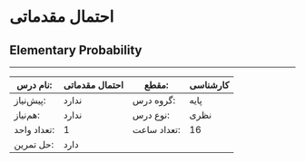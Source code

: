 # احتمال م‍قدماتی
## Elementary Probability
_______________________________________________________________________________
| نام درس:    | احتمال م‍قدماتی | مقطع:       | کارشناسی |
| ----------- | --------------- | ----------- | -------- |
| پیش‌نیاز:   | ندارد           | گروه درس:   | پایه     |
| هم‌نیاز:    | ندارد           | نوع درس:    | نظری     |
| تعداد واحد: | 1               | تعداد ساعت: | 16       |
| حل تمرین:   |  دارد           |             |          |
